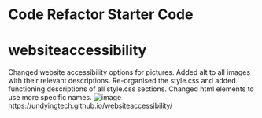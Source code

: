 # Code Refactor Starter Code
# websiteaccessibility
Changed website accessibility options for pictures. Added alt to all images with their relevant descriptions. Re-organised the style.css and added functioning descriptions of all style.css sections. Changed html elements to use more specific names.
![image](https://user-images.githubusercontent.com/9376272/97829276-cfa7ad00-1c86-11eb-9d1b-b4d152c8388f.png)
https://undyingtech.github.io/websiteaccessibility/